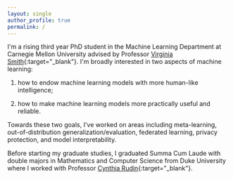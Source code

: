 ```yaml
---
layout: single
author_profile: true
permalink: /
---
```


I'm a rising third year PhD student in the Machine Learning Department at Carnegie Mellon University advised by Professor [Virginia Smith](https://www.cs.cmu.edu/~smithv/){:target="_blank"}. I'm broadly interested in two aspects of machine learning:
1. how to endow machine learning models with more human-like intelligence;

2. how to make machine learning models more practically useful and reliable.

Towards these two goals, I've worked on areas including meta-learning, out-of-distribution generalization/evaluation, federated learning, privacy protection, and model interpretability.

Before starting my graduate studies, I graduated Summa Cum Laude with double majors in Mathematics and Computer Science from Duke University where I worked with Professor [Cynthia Rudin](https://users.cs.duke.edu/~cynthia/){:target="_blank"}.
